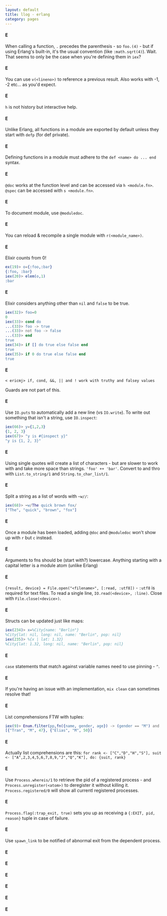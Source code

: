 ```yaml
---
layout: default
title: llog - erlang
category: pages
---
```


#### E

When calling a function, `.` precedes the parenthesis - so `foo.(4)` - but if using Erlang's built-in, it's the usual convention (like `:math.sqrt(4)`). Wait. That seems to only be the case when you're defining them in `iex`?

#### E

You can use `v(<lineno>)` to reference a previous result. Also works with -1, -2 etc... as you'd expect.

#### E

`h` is not history but interactive help.

#### E

Unlike Erlang, all functions in a module are exported by default unless they start with `defp` (for def private).

#### E

Defining functions in a module must adhere to the `def <name> do ... end` syntax.

#### E

`@doc` works at the function level and can be accessed via `h <module.fn>`. `@spec` can be accessed with `s <module.fn>`.

#### E

To document module, use `@moduledoc`.

#### E

You can reload & recompile a single module with `r(<module_name>)`.

#### E

Elixir counts from 0!

~~~ erlang
ex(19)> o={:foo,:bar}
{:foo, :bar}
iex(20)> elem(o,1)
:bar
~~~

#### E

Elixir considers anything other than `nil` and `false` to be true.

~~~ erlang
iex(32)> foo=0
0
iex(33)> cond do
...(33)> foo -> true
...(33)> not foo -> false
...(33)> end
true
iex(34)> if [] do true else false end
true
iex(35)> if 0 do true else false end
true
~~~

#### E

 `< ericmj> if, cond, &&, || and ! work with truthy and falsey values`

Guards are not part of this.

#### E

Use `IO.puts` to automatically add a new line (vs `IO.write`). To write out something that isn't a string, use `IO.inspect`:

~~~ erlang
iex(66)> y={1,2,3}
{1, 2, 3}
iex(67)> "y is #{inspect y}"
"y is {1, 2, 3}"
~~~

#### E

Using single quotes will create a list of characters - but are slower to work with and take more space than strings. `'foo' ++ 'bar'`. Convert to and thro with `List.to_string/1` and `String.to_char_list/1`.

#### E

Split a string as a list of words with `~w//`:

~~~ erlang
iex(68)> ~w/The quick brown fox/
["The", "quick", "brown", "fox"]
~~~

#### E

Once a module has been loaded, adding `@doc` and `@moduledoc` won't show up with `r` but `c` instead.

#### E

Arguments to fns should be (start with?) lowercase. Anything starting with a capital letter is a module atom (unlike Erlang)

#### E

`{result, device} = File.open("<filename>", [:read, :utf8])` - `:utf8` is required for text files. To read a single line, `IO.read(<device>, :line)`. Close with `File.close(<device>)`.

#### E

Structs can be updated just like maps:

~~~ erlang
iex(234)> x=%City{name: "Berlin"}
%City{lat: nil, long: nil, name: "Berlin", pop: nil}
iex(235)> %{x | lat: 1.32}
%City{lat: 1.32, long: nil, name: "Berlin", pop: nil}
~~~

#### E

`case` statements that match against variable names need to use pinning - `^`.

#### E

If you're having an issue with an implementation, `mix clean` can sometimes resolve that!

#### E

List comprehensions FTW with tuples:

~~~ erlang
iex(9)> Enum.filter(pp,fn({name, gender, age}) -> (gender == "M") and (age > 40) end)
[{"Tran", "M", 47}, {"Elias", "M", 50}]
~~~

#### E

Actually list comprehensions are this: `for rank <- ["C","D","H","S"], suit <- ["A",2,3,4,5,6,7,8,9,"J","Q","K"], do: {suit, rank}`

#### E

Use `Process.whereis/1` to retrieve the pid of a registered process - and `Process.unregister(<atom>)` to deregister it without killing it. `Process.registered/0` will show all currentl registered processes.

#### E

`Process.flag(:trap_exit, true)` sets you up as receiving a `{:EXIT, pid, reason}` tuple in case of failure.

#### E

Use `spawn_link` to be notified of abnormal exit from the dependent process.

#### E
#### E
#### E
#### E
#### E
#### E
